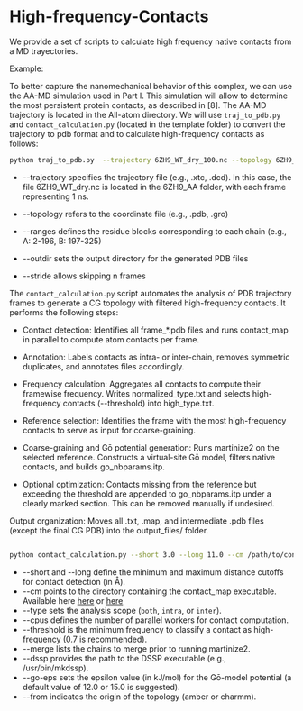 # High-frequency-Contacts
We provide a set of scripts to calculate high frequency native contacts from a MD trayectories.

Example:

To better capture the nanomechanical behavior of this complex, we can use the AA-MD simulation used in Part I. This simulation will allow to determine the most persistent protein contacts, as described in [8]. The AA-MD trajectory is located in the All-atom directory. We will use `traj_to_pdb.py` and `contact_calculation.py` (located in the template folder) to convert the trajectory to pdb format and to calculate high-frequency contacts as follows:

```bash
python traj_to_pdb.py  --trajectory 6ZH9_WT_dry_100.nc --topology 6ZH9_WT_dry.parm7  --ranges 1-195,195-323 --outdir . --stride 1
```

* --trajectory specifies the trajectory file (e.g., .xtc, .dcd). In this case, the file 6ZH9_WT_dry.nc is located in the 6ZH9_AA folder, with each frame representing 1 ns.

* --topology refers to the coordinate file (e.g., .pdb, .gro)

* --ranges defines the residue blocks corresponding to each chain (e.g., A: 2-196, B: 197-325)

* --outdir sets the output directory for the generated PDB files

* --stride allows skipping n frames


The `contact_calculation.py` script automates the analysis of PDB trajectory frames to generate a CG topology with filtered high-frequency contacts. It performs the following steps:

* Contact detection: Identifies all frame_*.pdb files and runs contact_map in parallel to compute atom contacts per frame.

* Annotation: Labels contacts as intra- or inter-chain, removes symmetric duplicates, and annotates files accordingly.

* Frequency calculation: Aggregates all contacts to compute their framewise frequency. Writes normalized_type.txt and selects high-frequency contacts (--threshold) into high_type.txt.

* Reference selection: Identifies the frame with the most high-frequency contacts to serve as input for coarse-graining.

* Coarse-graining and Gō potential generation: Runs martinize2 on the selected reference. Constructs a virtual-site Gō model, filters native contacts, and builds go_nbparams.itp.

* Optional optimization: Contacts missing from the reference but exceeding the threshold are appended to go_nbparams.itp under a clearly marked section. This can be removed manually if undesired.

Output organization: Moves all .txt, .map, and intermediate .pdb files (except the final CG PDB) into the output_files/ folder.




```bash

python contact_calculation.py --short 3.0 --long 11.0 --cm /path/to/contact_map --type inter --cpus 15 --threshold 0.7 --merge all --dssp /usr/bin/mkdssp --go-eps 15.0
```

* --short and --long define the minimum and maximum distance cutoffs for contact detection (in Å).
* --cm points to the directory containing the contact_map executable. Available here [here](https://zenodo.org/records/3817447) or [here](https://github.com/Martini-Force-Field-Initiative/GoMartini/tree/main/ContactMapGenerator)
* --type sets the analysis scope (`both`, `intra`, or `inter`).
* --cpus defines the number of parallel workers for contact computation.
* --threshold is the minimum frequency to classify a contact as high-frequency (0.7 is recommended).
* --merge lists the chains to merge prior to running martinize2.
* --dssp provides the path to the DSSP executable (e.g., /usr/bin/mkdssp).
* --go-eps sets the epsilon value (in kJ/mol) for the Gō-model potential (a default value of 12.0 or 15.0 is suggested).
* --from indicates the origin of the topology (amber or charmm).
